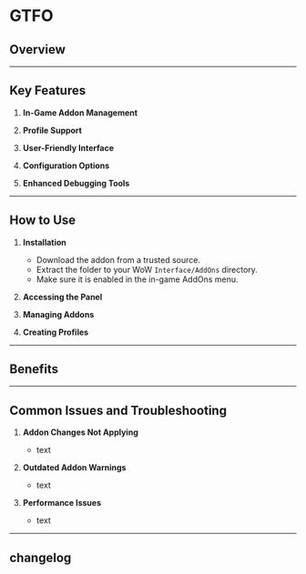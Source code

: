 # GTFO

## Overview

---

## Key Features

1. **In-Game Addon Management**

2. **Profile Support**

3. **User-Friendly Interface**

4. **Configuration Options**

5. **Enhanced Debugging Tools**

---

## How to Use

1. **Installation**
   - Download the addon from a trusted source.
   - Extract the folder to your WoW `Interface/AddOns` directory.
   - Make sure it is enabled in the in-game AddOns menu.

2. **Accessing the Panel**

3. **Managing Addons**

4. **Creating Profiles**

---

## Benefits

---

## Common Issues and Troubleshooting

1. **Addon Changes Not Applying**
   - text

2. **Outdated Addon Warnings**
   - text

3. **Performance Issues**
   - text

---

## changelog
